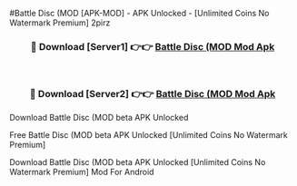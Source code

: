#Battle Disc (MOD [APK-MOD] - APK Unlocked - [Unlimited Coins No Watermark Premium] 2pirz



<div align="center">

<h3>🔴 Download [Server1] 👉👉 <a href="https://momento.my/?title=Battle_Disc_(MOD">Battle Disc (MOD Mod Apk</a></h3><br>

<h3>🔴 Download [Server2] 👉👉 <a href="https://momento.my/?title=Battle_Disc_(MOD">Battle Disc (MOD Mod Apk</a></h3>
</div>



Download Battle Disc (MOD beta APK Unlocked

Free Battle Disc (MOD beta APK Unlocked [Unlimited Coins No Watermark Premium]

Download Battle Disc (MOD beta APK Unlocked [Unlimited Coins No Watermark Premium] Mod For Android

